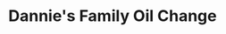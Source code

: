 ---
title: "Dannie's Family Oil Change"
url: /detroit/dannies-family-oil-change/
shop: Autowerkstatt
---